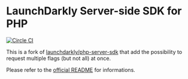 # LaunchDarkly Server-side SDK for PHP

[![Circle CI](https://img.shields.io/circleci/project/iadvize/launchdarkly-php-server-sdk.png)](https://circleci.com/gh/iadvize/launchdarkly-php-server-sdk)

This is a fork of [launchdarkly/php-server-sdk](https://github.com/launchdarkly/php-server-sdk) that add the possibility to request multiple flags (but not all) at once.

Please refer to the [official README](https://github.com/launchdarkly/php-server-sdk) for informations.

